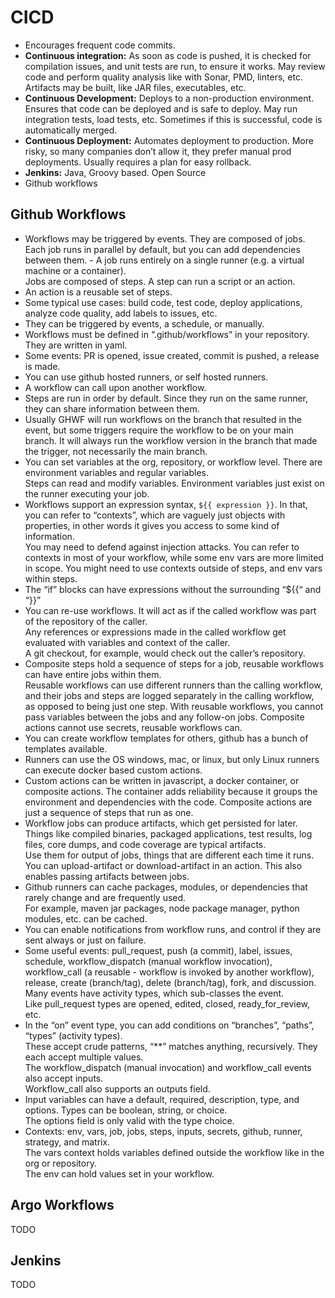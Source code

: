 

# CICD

- Encourages frequent code commits.
- **Continuous integration:** As soon as code is pushed, it is checked for compilation issues, 
  and unit tests are run, to ensure it works.  May review code and perform quality analysis 
  like with Sonar, PMD, linters, etc.  Artifacts may be built, like JAR files, executables, etc.
- **Continuous Development:** Deploys to a non-production environment.  Ensures that code can be deployed and is safe to deploy. 
  May run integration tests, load tests, etc.  Sometimes if this is successful, code is automatically merged.
- **Continuous Deployment:** Automates deployment to production.  More risky, so many companies don’t allow it,
  they prefer manual prod deployments.  Usually requires a plan for easy rollback.
- **Jenkins:** Java, Groovy based.  Open Source
- Github workflows

## Github Workflows

- Workflows may be triggered by events.  They are composed of jobs.  Each job runs in parallel by default, but you can 
  add dependencies between them.  - A job runs entirely on a single runner (e.g. a virtual machine or a container).  
  Jobs are composed of steps.  A step can run a script or an action.
- An action is a reusable set of steps.
- Some typical use cases: build code, test code, deploy applications, analyze code quality, add labels to issues, etc.
- They can be triggered by events, a schedule, or manually.
- Workflows must be defined in “.github/workflows” in your repository.  They are written in yaml.
- Some events: PR is opened, issue created, commit is pushed, a release is made.
- You can use github hosted runners, or self hosted runners.
- A workflow can call upon another workflow.
- Steps are run in order by default.  Since they run on the same runner, they can share information between them.
- Usually GHWF will run workflows on the branch that resulted in the event, but some triggers require the workflow 
  to be on your main branch.  It will always run the workflow version in the branch that made the trigger, 
  not necessarily the main branch.
- You can set variables at the org, repository, or workflow level.  There are environment variables and regular variables.  
  Steps can read and modify variables.  Environment variables just exist on the runner executing your job.
- Workflows support an expression syntax, `${{ expression }}`.  In that, you can refer to “contexts”, 
  which are vaguely just objects with properties, in other words it gives you access to some kind of information.  
  You may need to defend against injection attacks.  You can refer to contexts in most of your workflow, 
  while some env vars are more limited in scope.  You might need to use contexts outside of steps, and env vars within steps.
- The “if” blocks can have expressions without the surrounding “${{“ and “}}”
- You can re-use workflows.  It will act as if the called workflow was part of the repository of the caller.  
  Any references or expressions made in the called workflow get evaluated with variables and context of the caller.  
  A git checkout, for example, would check out the caller’s repository.
- Composite steps hold a sequence of steps for a job, reusable workflows can have entire jobs within them.  
  Reusable workflows can use different runners than the calling workflow, and their jobs and steps are 
  logged separately in the calling workflow, as opposed to being just one step.  With reusable workflows, 
  you cannot pass variables between the jobs and any follow-on jobs.  Composite actions cannot use secrets, reusable workflows can.
- You can create workflow templates for others, github has a bunch of templates available.
- Runners can use the OS windows, mac, or linux, but only Linux runners can execute docker based custom actions.
- Custom actions can be written in javascript, a docker container, or composite actions.  The container adds reliability 
  because it groups the environment and dependencies with the code.  Composite actions are just a sequence of steps that run as one.
- Workflow jobs can produce artifacts, which get persisted for later.  Things like compiled binaries, 
  packaged applications, test results, log files, core dumps, and code coverage are typical artifacts.  
  Use them for output of jobs, things that are different each time it runs.  
  You can upload-artifact or download-artifact in an action.  This also enables passing artifacts between jobs.
- Github runners can cache packages, modules, or dependencies that rarely change and are frequently used.  
  For example, maven jar packages, node package manager, python modules, etc. can be cached.
- You can enable notifications from workflow runs, and control if they are sent always or just on failure.
- Some useful events: pull_request, push (a commit), label, issues, schedule, workflow_dispatch (manual workflow invocation), 
  workflow_call (a reusable - workflow is invoked by another workflow), release, create (branch/tag), delete (branch/tag), 
  fork, and discussion.  Many events have activity types, which sub-classes the event.  
  Like pull_request types are opened, edited, closed, ready_for_review, etc.
- In the “on” event type, you can add conditions on “branches”, “paths”, “types” (activity types).  
  These accept crude patterns, “**” matches anything, recursively.  They each accept multiple values.  
  The workflow_dispatch (manual invocation) and workflow_call events also accept inputs.  
  Workflow_call also supports an outputs field.
- Input variables can have a default, required, description, type, and options.  Types can be boolean, string, or choice.  
  The options field is only valid with the type choice.
- Contexts: env, vars, job, jobs, steps, inputs, secrets, github, runner, strategy, and matrix.  
  The vars context holds variables defined outside the workflow like in the org or repository.  
  The env can hold values set in your workflow.

## Argo Workflows

TODO

## Jenkins

TODO
